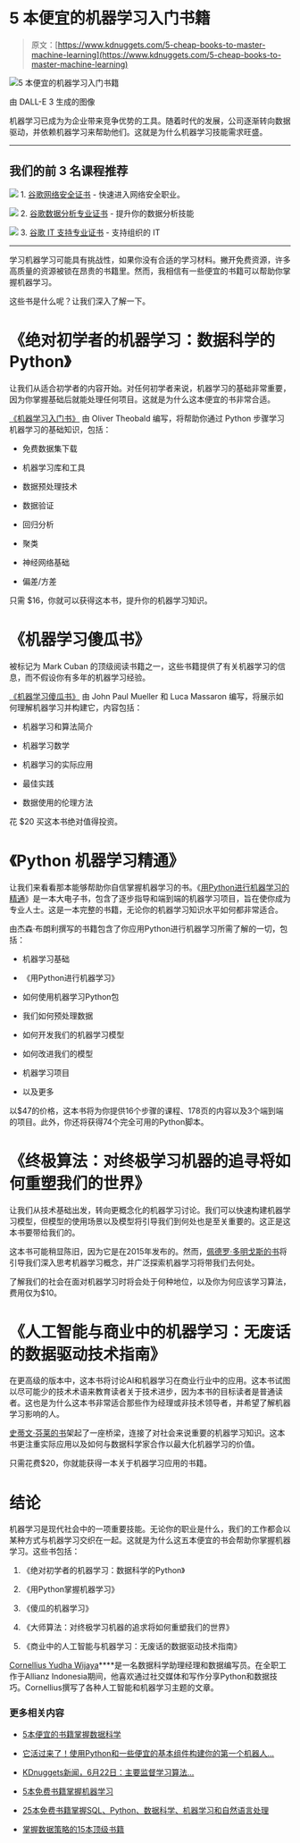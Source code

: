 # 5 本便宜的机器学习入门书籍

> 原文：[https://www.kdnuggets.com/5-cheap-books-to-master-machine-learning](https://www.kdnuggets.com/5-cheap-books-to-master-machine-learning)

![5 本便宜的机器学习入门书籍](../Images/b5276c90b14703e90b72b0385555fabe.png)

由 DALL-E 3 生成的图像

机器学习已成为为企业带来竞争优势的工具。随着时代的发展，公司逐渐转向数据驱动，并依赖机器学习来帮助他们。这就是为什么机器学习技能需求旺盛。

* * *

## 我们的前 3 名课程推荐

![](../Images/0244c01ba9267c002ef39d4907e0b8fb.png) 1\. [谷歌网络安全证书](https://www.kdnuggets.com/google-cybersecurity) - 快速进入网络安全职业。

![](../Images/e225c49c3c91745821c8c0368bf04711.png) 2\. [谷歌数据分析专业证书](https://www.kdnuggets.com/google-data-analytics) - 提升你的数据分析技能

![](../Images/0244c01ba9267c002ef39d4907e0b8fb.png) 3\. [谷歌 IT 支持专业证书](https://www.kdnuggets.com/google-itsupport) - 支持组织的 IT

* * *

学习机器学习可能具有挑战性，如果你没有合适的学习材料。撇开免费资源，许多高质量的资源被锁在昂贵的书籍里。然而，我相信有一些便宜的书籍可以帮助你掌握机器学习。

这些书是什么呢？让我们深入了解一下。

# 《绝对初学者的机器学习：数据科学的 Python》

让我们从适合初学者的内容开始。对任何初学者来说，机器学习的基础非常重要，因为你掌握基础后就能处理任何项目。这就是为什么这本便宜的书非常合适。

[《机器学习入门书》](https://www.amazon.com/Machine-Learning-Absolute-Beginners-Science/dp/B09QBPJZ9D) 由 Oliver Theobald 编写，将帮助你通过 Python 步骤学习机器学习的基础知识，包括：

+   免费数据集下载

+   机器学习库和工具

+   数据预处理技术

+   数据验证

+   回归分析

+   聚类

+   神经网络基础

+   偏差/方差

只需 $16，你就可以获得这本书，提升你的机器学习知识。

# 《机器学习傻瓜书》

被标记为 Mark Cuban 的顶级阅读书籍之一，这些书籍提供了有关机器学习的信息，而不假设你有多年的机器学习经验。

[《机器学习傻瓜书》](https://www.amazon.com/Machine-Learning-Dummies-Computer-Tech/dp/1119724015) 由 John Paul Mueller 和 Luca Massaron 编写，将展示如何理解机器学习并构建它，内容包括：

+   机器学习和算法简介

+   机器学习数学

+   机器学习的实际应用

+   最佳实践

+   数据使用的伦理方法

花 $20 买这本书绝对值得投资。

# 《Python 机器学习精通》

让我们来看看那本能够帮助你自信掌握机器学习的书。《[用Python进行机器学习的精通](https://machinelearningmastery.com/machine-learning-with-python/)》是一本大电子书，包含了逐步指导和端到端的机器学习项目，旨在使你成为专业人士。这是一本完整的书籍，无论你的机器学习知识水平如何都非常适合。

由杰森·布朗利撰写的书籍包含了你应用Python进行机器学习所需了解的一切，包括：

+   机器学习基础

+   《用Python进行机器学习》

+   如何使用机器学习Python包

+   我们如何预处理数据

+   如何开发我们的机器学习模型

+   如何改进我们的模型

+   机器学习项目

+   以及更多

以$47的价格，这本书将为你提供16个步骤的课程、178页的内容以及3个端到端的项目。此外，你还将获得74个完全可用的Python脚本。

# 《终极算法：对终极学习机器的追寻将如何重塑我们的世界》

让我们从技术基础出发，转向更概念化的机器学习讨论。我们可以快速构建机器学习模型，但模型的使用场景以及模型将引导我们到何处也是至关重要的。这正是这本书要带给我们的。

这本书可能稍显陈旧，因为它是在2015年发布的。然而，[佩德罗·多明戈斯的书](https://www.amazon.com/Master-Algorithm-Ultimate-Learning-Machine/dp/0465065708)将引导我们深入思考机器学习概念，并广泛探索机器学习将带我们去何处。

了解我们的社会在面对机器学习时将会处于何种地位，以及你为何应该学习算法，费用仅为$10。

# 《人工智能与商业中的机器学习：无废话的数据驱动技术指南》

在更高级的版本中，这本书将讨论AI和机器学习在商业行业中的应用。这本书试图以尽可能少的技术术语来教育读者关于技术进步，因为本书的目标读者是普通读者。这也是为什么这本书非常适合那些作为经理或非技术领导者，并希望了解机器学习影响的人。

[史蒂文·芬莱的书](https://www.amazon.com/Artificial-Intelligence-Machine-Learning-Business-dp-1999325389/dp/1999325389)架起了一座桥梁，连接了对社会来说重要的机器学习知识。这本书更注重实际应用以及如何与数据科学家合作以最大化机器学习的价值。

只需花费$20，你就能获得一本关于机器学习应用的书籍。

# 结论

机器学习是现代社会中的一项重要技能。无论你的职业是什么，我们的工作都会以某种方式与机器学习交织在一起。这就是为什么这五本便宜的书会帮助你掌握机器学习。这些书包括：

1.  《绝对初学者的机器学习：数据科学的Python》

1.  《用Python掌握机器学习》

1.  《傻瓜的机器学习》

1.  《大师算法：对终极学习机器的追求将如何重塑我们的世界》

1.  《商业中的人工智能与机器学习：无废话的数据驱动技术指南》

**[](https://www.linkedin.com/in/cornellius-yudha-wijaya/)**[Cornellius Yudha Wijaya](https://www.linkedin.com/in/cornellius-yudha-wijaya/)****是一名数据科学助理经理和数据编写员。在全职工作于Allianz Indonesia期间，他喜欢通过社交媒体和写作分享Python和数据技巧。Cornellius撰写了各种人工智能和机器学习主题的文章。

### 更多相关内容

+   [5本便宜的书籍掌握数据科学](https://www.kdnuggets.com/5-cheap-books-to-master-data-science)

+   [它活过来了！使用Python和一些便宜的基本组件构建你的第一个机器人…](https://www.kdnuggets.com/2023/06/manning-build-first-robots-python-cheap-basic-components.html)

+   [KDnuggets新闻，6月22日：主要监督学习算法…](https://www.kdnuggets.com/2022/n25.html)

+   [5本免费书籍掌握机器学习](https://www.kdnuggets.com/5-free-books-to-master-machine-learning)

+   [25本免费书籍掌握SQL、Python、数据科学、机器学习和自然语言处理](https://www.kdnuggets.com/25-free-books-to-master-sql-python-data-science-machine-learning-and-natural-language-processing)

+   [掌握数据策略的15本顶级书籍](https://www.kdnuggets.com/2022/06/top-15-books-master-data-strategy.html)

